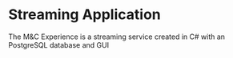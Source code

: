# Streaming Application
The M&C Experience is a streaming service created in C# with an PostgreSQL database and GUI
